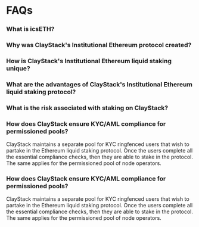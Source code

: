 # FAQs

### What is icsETH?


### Why was ClayStack's Institutional Ethereum protocol created?


### How is ClayStack's Institutional Ethereum liquid staking unique?


### What are the advantages of ClayStack's Institutional Ethereum liquid staking protocol?


### What is the risk associated with staking on ClayStack?


### How does ClayStack ensure KYC/AML compliance for permissioned pools? 

ClayStack maintains a separate pool for KYC ringfenced users that wish to partake in the Ethereum liquid staking protocol. Once the users complete all the essential compliance checks, then they are able to stake in the protocol. The same applies for the permissioned pool of node operators.  

### How does ClayStack ensure KYC/AML compliance for permissioned pools? 

ClayStack maintains a separate pool for KYC ringfenced users that wish to partake in the Ethereum liquid staking protocol. Once the users complete all the essential compliance checks, then they are able to stake in the protocol. The same applies for the permissioned pool of node operators.

